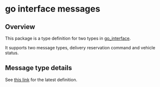 # go interface messages

## Overview
This package is a type definition for two types in [go_interface](https://github.com/eve-autonomy/go_interface).

It supports two message types, delivery reservation command and vehicle status.

## Message type details
See [this link](/msg) for the latest definition.

